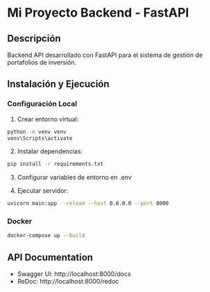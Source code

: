 ﻿# Mi Proyecto Backend - FastAPI

## Descripción
Backend API desarrollado con FastAPI para el sistema de gestión de portafolios de inversión.

## Instalación y Ejecución

### Configuración Local
1. Crear entorno virtual:
```bash
python -m venv venv
venv\Scripts\activate
```

2. Instalar dependencias:
```bash
pip install -r requirements.txt
```

3. Configurar variables de entorno en .env

4. Ejecutar servidor:
```bash
uvicorn main:app --reload --host 0.0.0.0 --port 8000
```

### Docker
```bash
docker-compose up --build
```

## API Documentation
- Swagger UI: http://localhost:8000/docs
- ReDoc: http://localhost:8000/redoc
